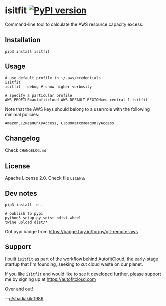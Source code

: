 # isitfit [![PyPI version](https://badge.fury.io/py/isitfit.svg)](https://badge.fury.io/py/isitfit)

Command-line tool to calculate the AWS resource capacity excess.


## Installation

```
pip3 install isitfit
```


## Usage

```
# use default profile in ~/.aws/credentials
isitfit
isitfit --debug # show higher verbosity

# specify a particular profile
AWS_PROFILE=autofitcloud AWS_DEFAULT_REGION=eu-central-1 isitfit
```

Note that the AWS keys should belong to a user/role with the following minimal policies:

`AmazonEC2ReadOnlyAccess, CloudWatchReadOnlyAccess`



## Changelog

Check `CHANGELOG.md`


## License

Apache License 2.0. Check file `LICENSE`


## Dev notes

```
pip3 install -e .

# publish to pypi
python3 setup.py sdist bdist_wheel
twine upload dist/*
```

Got pypi badge from https://badge.fury.io/for/py/git-remote-aws



## Support

I built `isitfit` as part of the workflow behind [AutofitCloud](https://autofitcloud.com), the early-stage startup that I'm founding, seeking to cut cloud waste on our planet.

If you like `isitfit` and would like to see it developed further,
please support me by signing up at https://autofitcloud.com

Over and out!

--[u/shadiakiki1986](https://www.reddit.com/user/shadiakiki1986)
